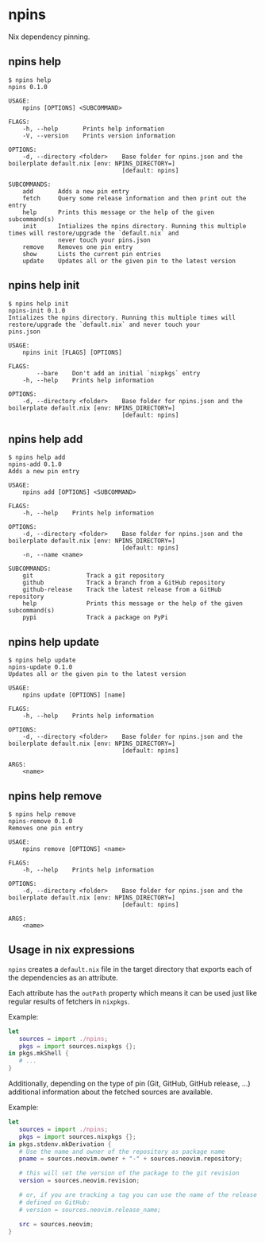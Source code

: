 # npins

Nix dependency pinning.
## npins help
```console
$ npins help
npins 0.1.0

USAGE:
    npins [OPTIONS] <SUBCOMMAND>

FLAGS:
    -h, --help       Prints help information
    -V, --version    Prints version information

OPTIONS:
    -d, --directory <folder>    Base folder for npins.json and the boilerplate default.nix [env: NPINS_DIRECTORY=]
                                [default: npins]

SUBCOMMANDS:
    add       Adds a new pin entry
    fetch     Query some release information and then print out the entry
    help      Prints this message or the help of the given subcommand(s)
    init      Intializes the npins directory. Running this multiple times will restore/upgrade the `default.nix` and
              never touch your pins.json
    remove    Removes one pin entry
    show      Lists the current pin entries
    update    Updates all or the given pin to the latest version
```

## npins help init
```console
$ npins help init
npins-init 0.1.0
Intializes the npins directory. Running this multiple times will restore/upgrade the `default.nix` and never touch your
pins.json

USAGE:
    npins init [FLAGS] [OPTIONS]

FLAGS:
        --bare    Don't add an initial `nixpkgs` entry
    -h, --help    Prints help information

OPTIONS:
    -d, --directory <folder>    Base folder for npins.json and the boilerplate default.nix [env: NPINS_DIRECTORY=]
                                [default: npins]
```

## npins help add
```console
$ npins help add
npins-add 0.1.0
Adds a new pin entry

USAGE:
    npins add [OPTIONS] <SUBCOMMAND>

FLAGS:
    -h, --help    Prints help information

OPTIONS:
    -d, --directory <folder>    Base folder for npins.json and the boilerplate default.nix [env: NPINS_DIRECTORY=]
                                [default: npins]
    -n, --name <name>           

SUBCOMMANDS:
    git               Track a git repository
    github            Track a branch from a GitHub repository
    github-release    Track the latest release from a GitHub repository
    help              Prints this message or the help of the given subcommand(s)
    pypi              Track a package on PyPi
```

## npins help update
```console
$ npins help update
npins-update 0.1.0
Updates all or the given pin to the latest version

USAGE:
    npins update [OPTIONS] [name]

FLAGS:
    -h, --help    Prints help information

OPTIONS:
    -d, --directory <folder>    Base folder for npins.json and the boilerplate default.nix [env: NPINS_DIRECTORY=]
                                [default: npins]

ARGS:
    <name>    
```

## npins help remove
```console
$ npins help remove
npins-remove 0.1.0
Removes one pin entry

USAGE:
    npins remove [OPTIONS] <name>

FLAGS:
    -h, --help    Prints help information

OPTIONS:
    -d, --directory <folder>    Base folder for npins.json and the boilerplate default.nix [env: NPINS_DIRECTORY=]
                                [default: npins]

ARGS:
    <name>    
```

## Usage in nix expressions

`npins` creates a `default.nix` file in the target directory that exports each
of the dependencies as an attribute.

Each attribute has the `outPath` property which means it can be used just like
regular results of fetchers in `nixpkgs`.

Example:

```nix
let
   sources = import ./npins;
   pkgs = import sources.nixpkgs {};
in pkgs.mkShell {
   # ...
}
```

Additionally, depending on the type of pin (Git, GitHub, GitHub release, ...)
additional information about the fetched sources are available.

Example:

```nix
let
   sources = import ./npins;
   pkgs = import sources.nixpkgs {};
in pkgs.stdenv.mkDerivation {
   # Use the name and owner of the repository as package name
   pname = sources.neovim.owner + "-" + sources.neovim.repository;

   # this will set the version of the package to the git revision
   version = sources.neovim.revision;

   # or, if you are tracking a tag you can use the name of the release as
   # defined on GitHub:
   # version = sources.neovim.release_name;

   src = sources.neovim;
}
```
